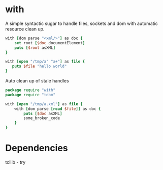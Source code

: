 with
====

A simple syntactic sugar to handle files, sockets and dom with automatic resource clean up.

```tcl
with [dom parse "<xml/>"] as doc {
    set root [$doc documentElement]
    puts [$root asXML]
}
```

```tcl
with [open "/tmp/a" "a+"] as file {
   puts $file "hello world"
}
```

Auto clean up of stale handles
```tcl
package require "with"
package require "tdom"

with [open "/tmp/a.xml"] as file {
    with [dom parse [read $file]] as doc {
        puts [$doc asXML]
        some_broken_code
    }
}
```

Dependencies
=====
tcllib - try

